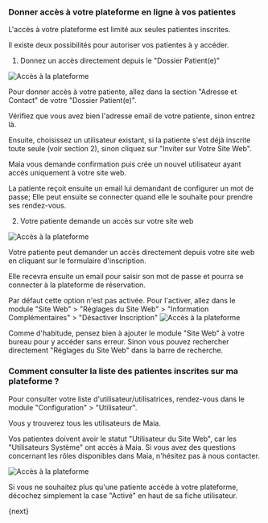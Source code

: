 ### Donner accès à votre plateforme en ligne à vos patientes

L'accès à votre plateforme est limité aux seules patientes inscrites.

Il existe deux possibilités pour autoriser vos patientes à y accéder.

1. Donnez un accès directement depuis le "Dossier Patient(e)"

![Accès à la plateforme](/docs/assets/img/appointments/appointment_access.gif)

Pour donner accès à votre patiente, allez dans la section "Adresse et Contact" de votre "Dossier Patient(e)".

Vérifiez que vous avez bien l'adresse email de votre patiente, sinon entrez là.

Ensuite, choisissez un utilisateur existant, si la patiente s'est déjà inscrite toute seule (voir section 2), sinon cliquez sur "Inviter sur Votre Site Web".

Maia vous demande confirmation puis crée un nouvel utilisateur ayant accès uniquement à votre site web.

La patiente reçoit ensuite un email lui demandant de configurer un mot de passe; Elle peut ensuite se connecter quand elle le souhaite pour prendre ses rendez-vous.


2. Votre patiente demande un accès sur votre site web


![Accès à la plateforme](/docs/assets/img/appointments/appointment_access1.gif)

Votre patiente peut demander un accès directement depuis votre site web en cliquant sur le formulaire d'inscription.

Elle recevra ensuite un email pour saisir son mot de passe et pourra se connecter à la plateforme de réservation.


Par défaut cette option n'est pas activée.
Pour l'activer, allez dans le module "Site Web" > "Réglages du Site Web" > "Information Complémentaires" > "Désactiver Inscription"
![Accès à la plateforme](/docs/assets/img/appointments/appointment_access2.gif)

Comme d'habitude, pensez bien à ajouter le module "Site Web" à votre bureau pour y accéder sans erreur. Sinon vous pouvez rechercher directement "Réglages du Site Web" dans la barre de recherche.



### Comment consulter la liste des patientes inscrites sur ma plateforme ?

Pour consulter votre liste d'utilisateur/utilisatrices, rendez-vous dans le module "Configuration" > "Utilisateur".

Vous y trouverez tous les utilisateurs de Maia.

Vos patientes doivent avoir le statut "Utilisateur du Site Web", car les "Utilisateurs Système" ont accès à Maia.
Si vous avez des questions concernant les rôles disponibles dans Maia, n'hésitez pas à nous contacter.

![Accès à la plateforme](/docs/assets/img/appointments/appointment_access3.gif)

Si vous ne souhaitez plus qu'une patiente accède à votre plateforme, décochez simplement la case "Activé" en haut de sa fiche utilisateur.

{next}
